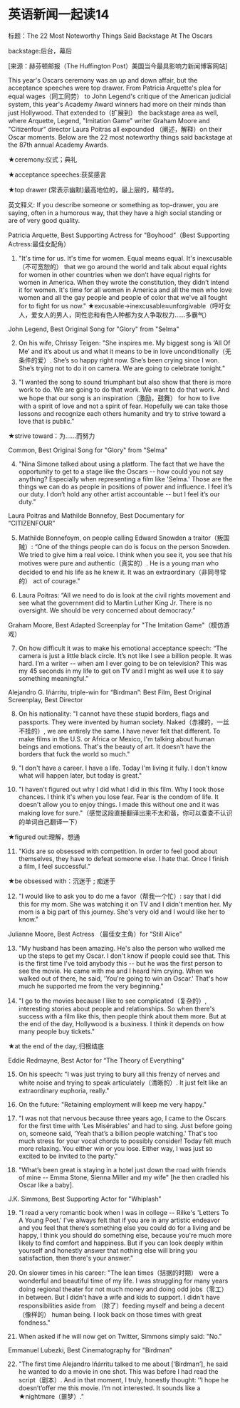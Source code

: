 # 英语新闻一起读14

标题：The 22 Most Noteworthy Things Said Backstage At The Oscars

backstage:后台，幕后

[来源：赫芬顿邮报（The Huffington Post）美国当今最具影响力新闻博客网站]

This year's Oscars ceremony was an up and down affair, but the acceptance speeches were top drawer. From Patricia Arquette's plea for equal wages（同工同劳） to John Legend's critique of the American judicial system, this year's Academy Award winners had more on their minds than just Hollywood. That extended to（扩展到） the backstage area as well, where Arquette, Legend, "Imitation Game" writer Graham Moore and "Citizenfour" director Laura Poitras all expounded （阐述，解释）on their Oscar moments. Below are the 22 most noteworthy things said backstage at the 87th annual Academy Awards.

★ceremony:仪式；典礼

★acceptance speeches:获奖感言

★top drawer (常表示幽默)最高地位的，最上层的，精华的。

英文释义: If you describe someone or something as top-drawer, you are saying, often in a humorous way, that they have a high social standing or are of very good quality.

Patricia Arquette, Best Supporting Actress for "Boyhood"（Best Supporting Actress:最佳女配角）

1. "It's time for us. It's time for women. Equal means equal. It's inexcusable（不可宽恕的） that we go around the world and talk about equal rights for women in other countries when we don’t have equal rights for women in America. When they wrote the constitution, they didn’t intend it for women. It's time for all women in America and all the men who love women and all the gay people and people of color that we've all fought for to fight for us now."
   ★excusable→inexcusable≈unforgivable（呼吁女人，爱女人的男人，同性恋和有色人种都为女人争取权力……多霸气）

John Legend, Best Original Song for "Glory" from "Selma"

2. On his wife, Chrissy Teigen: "She inspires me. My biggest song is ‘All Of Me’ and it’s about us and what it means to be in love unconditionally（无条件的爱）. She’s so happy right now. She’s been crying since I won. She’s trying not to do it on camera. We are going to celebrate tonight."

3. "I wanted the song to sound triumphant but also show that there is more work to do. We are going to do that work. We want to do that work. And we hope that our song is an inspiration（激励，鼓舞） for how to live with a spirit of love and not a spirit of fear. Hopefully we can take those lessons and recognize each others humanity and try to strive toward a love that is public."

★strive toward：为……而努力

Common, Best Original Song for "Glory" from "Selma"

4. "Nina Simone talked about using a platform. The fact that we have the opportunity to get to a stage like the Oscars -- how could you not say anything? Especially when representing a film like 'Selma.' Those are the things we can do as people in positions of power and influence. I feel it’s our duty. I don’t hold any other artist accountable -- but I feel it’s our duty."

Laura Poitras and Mathilde Bonnefoy, Best Documentary for “CITIZENFOUR”

5. Mathilde Bonnefoym, on people calling Edward Snowden a traitor（叛国贼）: “One of the things people can do is focus on the person Snowden. We tried to give him a real voice. I think when you see it, you see that his motives were pure and authentic（真实的）. He is a young man who decided to end his life as he knew it. It was an extraordinary（非同寻常的） act of courage."

6. Laura Poitras: “All we need to do is look at the civil rights movement and see what the government did to Martin Luther King Jr. There is no oversight. We should be very concerned about democracy.”

Graham Moore, Best Adapted Screenplay for "The Imitation Game"（模仿游戏）

7. On how difficult it was to make his emotional acceptance speech: “The camera is just a little black circle. It’s not like I see a billion people. It was hard. I’m a writer -- when am I ever going to be on television? This was my 45 seconds in my life to get on TV and I might as well use it to say something meaningful.”

Alejandro G. Iñárritu, triple-win for “Birdman”: Best Film, Best Original Screenplay, Best Director

8. On his nationality: "I cannot have these stupid borders, flags and passports. They were invented by human society. Naked（赤裸的，一丝不挂的）, we are entirely the same. I have never felt that different. To make films in the U.S. or Africa or Mexico, I'm talking about human beings and emotions. That's the beauty of art. It doesn't have the borders that fuck the world so much."

9. "I don't have a career. I have a life. Today I'm living it fully. I don't know what will happen later, but today is great."

10. "I haven't figured out why I did what I did in this film. Why I took those chances. I think it's when you lose fear. Fear is the condom of life. It doesn't allow you to enjoy things. I made this without one and it was making love for sure."（感觉这段直接翻译出来不太和谐，你可以查查不认识的单词自己翻译一下）

★figured out:理解，想通

11. "Kids are so obsessed with competition. In order to feel good about themselves, they have to defeat someone else. I hate that. Once I finish a film, I feel successful."

★be obsessed with：沉迷于 ; 痴迷于

12. "I would like to ask you to do me a favor（帮我一个忙）: say that I did this for my mom. She was watching it on TV and I didn't mention her. My mom is a big part of this journey. She's very old and I would like her to know."

Julianne Moore, Best Actress （最佳女主角）for “Still Alice"

13. "My husband has been amazing. He's also the person who walked me up the steps to get my Oscar. I don't know if people could see that. This is the first time I've told anybody this -- but he was the first person to see the movie. He came with me and I heard him crying. When we walked out of there, he said, 'You're going to win an Oscar.' That's how much he supported me from the very beginning."

14. "I go to the movies because I like to see complicated（复杂的）, interesting stories about people and relationships. So when there's success with a film like this, then people think about them more. But at the end of the day, Hollywood is a business. I think it depends on how many people buy tickets."

★at the end of the day,:归根结底

Eddie Redmayne, Best Actor for “The Theory of Everything"

15. On his speech: "I was just trying to bury all this frenzy of nerves and white noise and trying to speak articulately（清晰的）. It just felt like an extraordinary euphoria, really."

16. On the future: "Retaining employment will keep me very happy."

17. "I was not that nervous because three years ago, I came to the Oscars for the first time with 'Les Misérables' and had to sing. Just before going on, someone said, 'Yeah that’s a billion people watching.' That's too much stress for your vocal chords to possibly consider! Today felt much more relaxing. You either win or you lose. Either way, I was just so excited to be invited to the party."

18. "What’s been great is staying in a hotel just down the road with friends of mine -- Emma Stone, Sienna Miller and my wife" [he then cradled his Oscar like a baby].

J.K. Simmons, Best Supporting Actor for "Whiplash”

19. "I read a very romantic book when I was in college -- Rilke's 'Letters To A Young Poet.' I've always felt that if you are in any artistic endeavor and you feel that there’s something else you could do for a living and be happy, I think you should do something else, because you're much more likely to find comfort and happiness. But if you can look deeply within yourself and honestly answer that nothing else will bring you satisfaction, then there's your answer."

20. On slower times in his career: "The lean times（拮据的时期） were a wonderful and beautiful time of my life. I was struggling for many years doing regional theater for not much money and doing odd jobs（零工） in between. But I didn't have a wife and kids to support. I didn't have responsibilities aside from （除了）feeding myself and being a decent（像样的） human being. I look back on those times with great fondness."

21. When asked if he will now get on Twitter, Simmons simply said: "No."

Emmanuel Lubezki, Best Cinematography for "Birdman"

22. "The first time Alejandro Iñárritu talked to me about [‘Birdman’], he said he wanted to do a movie in one shot. This was before I had read the script（剧本）. And in that moment, I truly, honestly thought: ‘‘I hope he doesn’t’offer me this movie. I’m not interested. It sounds like a ★nightmare（噩梦）."